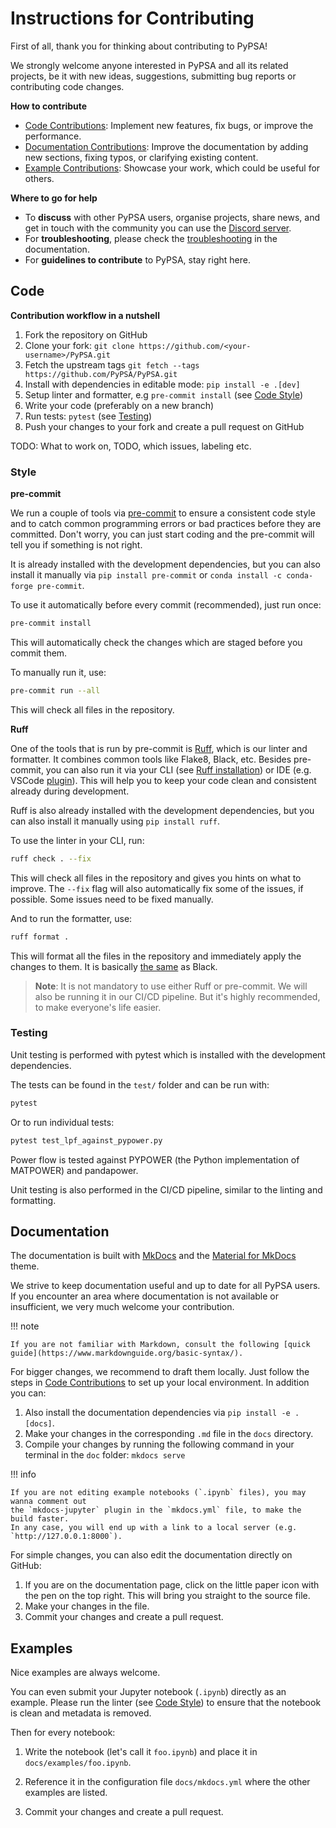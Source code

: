 # Instructions for Contributing

First of all, thank you for thinking about contributing to PyPSA! 

We strongly welcome anyone interested in PyPSA and all its related projects, be it
with new ideas, suggestions, submitting bug reports or contributing code changes.

**How to contribute**

* [Code Contributions](#code): Implement new features, fix bugs, or improve the performance.
* [Documentation Contributions](#documentation): Improve the documentation by adding new sections, fixing typos, or clarifying existing content.
* [Example Contributions](#examples): Showcase your work, which could be useful for others.

**Where to go for help**

* To **discuss** with other PyPSA users, organise projects, share news, and get in touch with the community you can use the [Discord server](https://discord.gg/AnuJBk23FU).
* For **troubleshooting**, please check the [troubleshooting](troubleshooting.md) in the documentation.
* For **guidelines to contribute** to PyPSA, stay right here.

## Code

**Contribution workflow in a nutshell**

1. Fork the repository on GitHub
2. Clone your fork: `git clone https://github.com/<your-username>/PyPSA.git`
3. Fetch the upstream tags `git fetch --tags https://github.com/PyPSA/PyPSA.git`
4. Install with dependencies in editable mode: `pip install -e .[dev]`
5. Setup linter and formatter, e.g `pre-commit install` (see [Code Style](#style))
6. Write your code (preferably on a new branch)
7. Run tests: `pytest` (see [Testing](#testing))
8. Push your changes to your fork and create a pull request on GitHub

TODO: What to work on, TODO, which issues, labeling etc.

### Style

**pre-commit**

We run a couple of tools via [pre-commit](https://pre-commit.com) to ensure a 
consistent code style and to catch common programming errors or bad practices before
they are committed. Don't worry, you can just start coding and the pre-commit will 
tell you if something is not right.

It is already installed with the development dependencies, but you can also install it
manually via `pip install pre-commit` or `conda install -c conda-forge pre-commit`.

To use it automatically before every commit (recommended), just run once:

``` bash
pre-commit install
```

This will automatically check the changes which are staged before you commit them.

To manually run it, use:

``` bash
pre-commit run --all
```

This will check all files in the repository.

**Ruff**

One of the tools that is run by pre-commit is [Ruff](https://docs.astral.sh/ruff),
which is our linter and formatter. It combines common tools like Flake8, Black, etc. 
Besides pre-commit, you can also run it via your CLI (see [Ruff installation](https://docs.astral.sh/ruff/installation/)) 
or IDE (e.g. VSCode [plugin](https://marketplace.visualstudio.com/items?itemName=charliermarsh.ruff)).
This will help you to keep your code clean and consistent already during development.

Ruff is also already installed with the development dependencies, but you can also install it
manually using `pip install ruff`.

To use the linter in your CLI, run:

``` bash
ruff check . --fix
```

This will check all files in the repository and gives you hints on what to improve. The 
`--fix` flag will also automatically fix some of the issues, if possible. Some 
issues need to be fixed manually.

And to run the formatter, use:

``` bash
ruff format .
```

This will format all the files in the repository and immediately apply the changes to 
them. It is basically [the same](https://docs.astral.sh/ruff/faq/#how-does-ruffs-formatter-compare-to-black)
as Black. 

> **Note**: It is not mandatory to use either Ruff or pre-commit. We will also be running it in 
> our CI/CD pipeline. But it's highly recommended, to make everyone's life easier.

### Testing

Unit testing is performed with pytest which is installed with the development dependencies.

The tests can be found in the `test/` folder and can be run with:

``` bash
pytest
```

Or to run individual tests:

``` bash
pytest test_lpf_against_pypower.py
```

Power flow is tested against PYPOWER (the Python implementation of MATPOWER)
and pandapower.

Unit testing is also performed in the CI/CD pipeline, similar to the linting and formatting.

## Documentation

The documentation is built with [MkDocs](https://www.mkdocs.org) and the
[Material for MkDocs](https://squidfunk.github.io/mkdocs-material) theme.

We strive to keep documentation useful and up to date for all PyPSA users. If
you encounter an area where documentation is not available or insufficient, we
very much welcome your contribution.

!!! note

    If you are not familiar with Markdown, consult the following [quick guide](https://www.markdownguide.org/basic-syntax/).

For bigger changes, we recommend to draft them locally. Just follow the steps in 
[Code Contributions](#code) to set up your local environment. In addition you can:

1. Also install the documentation dependencies via `pip install -e .[docs]`.
2. Make your changes in the corresponding `.md` file in the `docs` directory.
3. Compile your changes by running the following command in your terminal in the `doc` folder: `mkdocs serve`
   
!!! info

    If you are not editing example notebooks (`.ipynb` files), you may wanna comment out 
    the `mkdocs-jupyter` plugin in the `mkdocs.yml` file, to make the build faster. 
    In any case, you will end up with a link to a local server (e.g. `http://127.0.0.1:8000`).

For simple changes, you can also edit the documentation directly on GitHub:

1. If you are on the documentation page, click on the little paper icon with the pen on the top right. This will bring you straight to the source file.
2. Make your changes in the file.
3. Commit your changes and create a pull request.

## Examples

Nice examples are always welcome.

You can even submit your Jupyter notebook (`.ipynb`) directly
as an example. Please run the linter (see [Code Style](#style)) to ensure
that the notebook is clean and metadata is removed.

Then for every notebook:

1. Write the notebook (let's call it `foo.ipynb`) and place it
   in `docs/examples/foo.ipynb`.

2. Reference it in the configuration file `docs/mkdocs.yml` where the other examples are listed.

3. Commit your changes and create a pull request.
